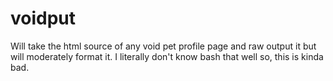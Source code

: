 # voidput
Will take the html source of any void pet profile page and raw output it but will moderately format it. I literally don't know bash that well so, this is kinda bad. 
